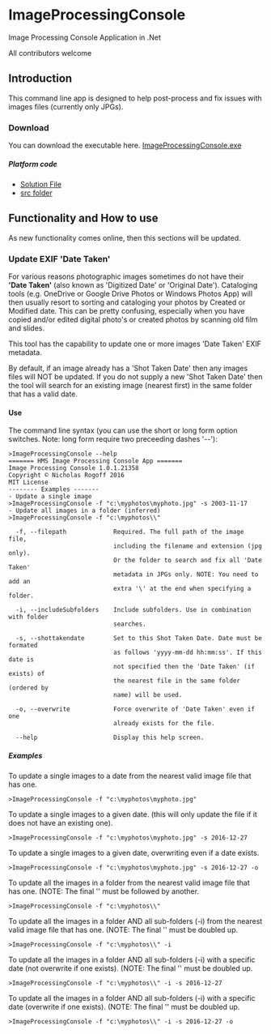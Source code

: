 # ImageProcessingConsole
Image Processing Console Application in .Net

All contributors welcome

## Introduction
This command line app is designed to help post-process and fix issues with images files (currently only JPGs).

### Download
You can download the executable here. [ImageProcessingConsole.exe](https://github.com/nrogoff/ImageProcessingConsole/blob/master/download/ImageProcessingConsole.exe)

##### Platform code

* [Solution File](https://github.com/nrogoff/ImageProcessingConsole/blob/master/src/hms.ImageProcessing/hms.ImageProcessing.sln)
* [src folder](https://github.com/nrogoff/ImageProcessingConsole/tree/master/src)

## Functionality and How to use
As new functionality comes online, then this sections will be updated.
### Update EXIF 'Date Taken'
For various reasons photographic images sometimes do not have their **'Date Taken'** (also known as 'Digitized Date' or 'Original Date'). 
Cataloging tools (e.g. OneDrive or Google Drive Photos or Windows Photos App) will then usually resort to sorting and cataloging your photos by Created or Modified date. This can be pretty confusing, especially when you have copied and/or edited digital photo's or created photos by scanning old film and slides.

This tool has the capability to update one or more images 'Date Taken' EXIF metadata.

By default, if an image already has a 'Shot Taken Date' then any images files will NOT be updated.
If you do not supply a new 'Shot Taken Date' then the tool will search for an existing image (nearest first) in the same folder that has a valid date.

#### Use

The command line syntax (you can use the short or long form option switches. Note: long form require two preceeding dashes '--'):
```
>ImageProcessingConsole --help
======= HMS Image Processing Console App =======
Image Processing Console 1.0.1.21358
Copyright © Nicholas Rogoff 2016
MIT License
-------- Examples -------
- Update a single image
>ImageProcessingConsole -f "c:\myphotos\myphoto.jpg" -s 2003-11-17
- Update all images in a folder (inferred)
>ImageProcessingConsole -f "c:\myphotos\\"

  -f, --filepath             Required. The full path of the image file,
                             including the filename and extension (jpg only).
                             Or the folder to search and fix all 'Date Taken'
                             metadata in JPGs only. NOTE: You need to add an
                             extra '\' at the end when specifying a folder.

  -i, --includeSubfolders    Include subfolders. Use in combination with folder
                             searches.

  -s, --shottakendate        Set to this Shot Taken Date. Date must be formated
                             as follows 'yyyy-mm-dd hh:mm:ss'. If this date is
                             not specified then the 'Date Taken' (if exists) of
                             the nearest file in the same folder (ordered by
                             name) will be used.

  -o, --overwrite            Force overwrite of 'Date Taken' even if one
                             already exists for the file.

  --help                     Display this help screen.

```
##### Examples
To update a single images to a date from the nearest valid image file that has one.
```
>ImageProcessingConsole -f "c:\myphotos\myphoto.jpg"
```
To update a single images to a given date. (this will only update the file if it does not have an existing one).
```
>ImageProcessingConsole -f "c:\myphotos\myphoto.jpg" -s 2016-12-27
```
To update a single images to a given date, overwriting even if a date exists.
```
>ImageProcessingConsole -f "c:\myphotos\myphoto.jpg" -s 2016-12-27 -o
```
To update all the images in a folder from the nearest valid image file that has one. (NOTE: The final '\' must be followed by another.
```
>ImageProcessingConsole -f "c:\myphotos\\"
```
To update all the images in a folder AND all sub-folders (-i) from the nearest valid image file that has one. (NOTE: The final '\' must be doubled up.
```
>ImageProcessingConsole -f "c:\myphotos\\" -i
```
To update all the images in a folder AND all sub-folders (-i) with a specific date (not overwrite if one exists). (NOTE: The final '\' must be doubled up.
```
>ImageProcessingConsole -f "c:\myphotos\\" -i -s 2016-12-27
```
To update all the images in a folder AND all sub-folders (-i) with a specific date (overwrite if one exists). (NOTE: The final '\' must be doubled up.
```
>ImageProcessingConsole -f "c:\myphotos\\" -i -s 2016-12-27 -o
```
